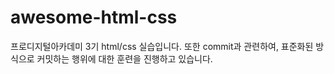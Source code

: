 # awesome-html-css
프로디지털아카데미 3기 html/css 실습입니다.
또한 commit과 관련하여, 표준화된 방식으로 커밋하는 행위에 대한 훈련을 진행하고 있습니다.